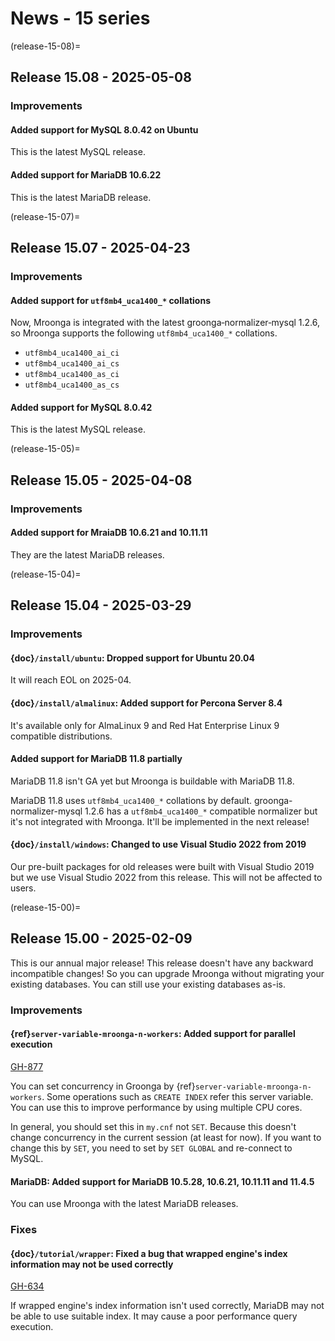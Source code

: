 # News - 15 series

(release-15-08)=
## Release 15.08 - 2025-05-08

### Improvements

#### Added support for MySQL 8.0.42 on Ubuntu

This is the latest MySQL release.

#### Added support for MariaDB 10.6.22

This is the latest MariaDB release.

(release-15-07)=
## Release 15.07 - 2025-04-23

### Improvements

#### Added support for `utf8mb4_uca1400_*` collations

Now, Mroonga is integrated with the latest groonga‑normalizer‑mysql 1.2.6, so
Mroonga supports the following `utf8mb4_uca1400_*` collations.

- `utf8mb4_uca1400_ai_ci`
- `utf8mb4_uca1400_ai_cs`
- `utf8mb4_uca1400_as_ci`
- `utf8mb4_uca1400_as_cs`

#### Added support for MySQL 8.0.42

This is the latest MySQL release.

(release-15-05)=
## Release 15.05 - 2025-04-08

### Improvements

#### Added support for MraiaDB 10.6.21 and 10.11.11

They are the latest MariaDB releases.

(release-15-04)=
## Release 15.04 - 2025-03-29

### Improvements

#### {doc}`/install/ubuntu`: Dropped support for Ubuntu 20.04

It will reach EOL on 2025-04.

#### {doc}`/install/almalinux`: Added support for Percona Server 8.4

It's available only for AlmaLinux 9 and Red Hat Enterprise Linux 9
compatible distributions.

#### Added support for MariaDB 11.8 partially

MariaDB 11.8 isn't GA yet but Mroonga is buildable with MariaDB 11.8.

MariaDB 11.8 uses `utf8mb4_uca1400_*` collations by
default. groonga-normalizer-mysql 1.2.6 has a `utf8mb4_uca1400_*`
compatible normalizer but it's not integrated with Mroonga. It'll be
implemented in the next release!

#### {doc}`/install/windows`: Changed to use Visual Studio 2022 from 2019

Our pre-built packages for old releases were built with Visual Studio
2019 but we use Visual Studio 2022 from this release. This will not be
affected to users.

(release-15-00)=
## Release 15.00 - 2025-02-09

This is our annual major release! This release doesn't have any
backward incompatible changes! So you can upgrade Mroonga without
migrating your existing databases. You can still use your existing
databases as-is.

### Improvements

#### {ref}`server-variable-mroonga-n-workers`: Added support for parallel execution

[GH-877](https://github.com/mroonga/mroonga/issues/877)

You can set concurrency in Groonga by
{ref}`server-variable-mroonga-n-workers`. Some operations such as
`CREATE INDEX` refer this server variable. You can use this to
improve performance by using multiple CPU cores.

In general, you should set this in `my.cnf` not `SET`. Because this
doesn't change concurrency in the current session (at least for
now). If you want to change this by `SET`, you need to set by `SET
GLOBAL` and re-connect to MySQL.

#### MariaDB: Added support for MariaDB 10.5.28, 10.6.21, 10.11.11 and 11.4.5

You can use Mroonga with the latest MariaDB releases.

### Fixes

#### {doc}`/tutorial/wrapper`: Fixed a bug that wrapped engine's index information may not be used correctly

[GH-634](https://github.com/mroonga/mroonga/issues/634)

If wrapped engine's index information isn't used correctly, MariaDB
may not be able to use suitable index. It may cause a poor performance
query execution.
